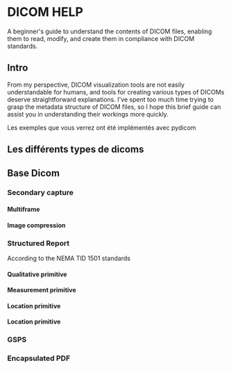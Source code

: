 # DICOM HELP
A beginner's guide to understand the contents of DICOM files, enabling them to read, modify, and create them in compliance with DICOM standards.

## Intro
From my perspective, DICOM visualization tools are not easily understandable for humans, and tools for creating various types of DICOMs deserve straightforward explanations. I've spent too much time trying to grasp the metadata structure of DICOM files, so I hope this brief guide can assist you in understanding their workings more quickly.

Les exemples que vous verrez ont été implémentés avec pydicom

## Les différents types de dicoms
## Base Dicom

### Secondary capture
#### Multiframe
#### Image compression

### Structured Report 
According to the NEMA TID 1501 standards
#### Qualitative primitive
#### Measurement primitive
#### Location primitive
#### Location primitive

### GSPS

### Encapsulated PDF
